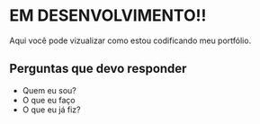 # EM DESENVOLVIMENTO!!

Aqui você pode vizualizar como estou codificando meu portfólio.

## Perguntas que devo responder

- Quem eu sou?
- O que eu faço
- O que eu já fiz?
